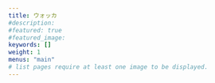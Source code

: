 ```yaml
---
title: ウォッカ
#description: 
#featured: true
#featured_image: 
keywords: []
weight: 1
menus: "main"
# list pages require at least one image to be displayed.
---
```

